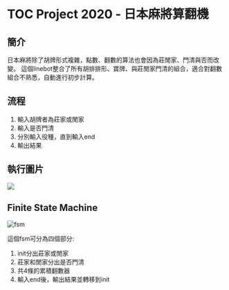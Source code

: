 # TOC Project 2020 - 日本麻將算翻機

## 簡介

日本麻將除了胡牌形式複雜，點數、翻數的算法也會因為莊閒家、門清與否而改變。
這個linebot整合了所有胡排排形、寶牌、與莊閒家門清的組合，適合對翻數組合不熟悉，自動進行初步計算。

## 流程

1. 輸入胡牌者為莊家或閒家
2. 輸入是否門清
3. 分別輸入役種，直到輸入end
4. 輸出結果

## 執行圖片

![](https://i.imgur.com/KeWs5c3.png)

## Finite State Machine

![fsm](./fsm.png)

這個fsm可分為四個部分:
1. init分出莊家或閒家
2. 莊家和閒家分出是否門清
3. 共4條的累積翻數器
4. 輸入end後，輸出結果並轉移到init
